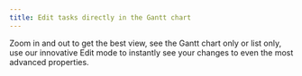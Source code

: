 ```yaml
---
title: Edit tasks directly in the Gantt chart
---
```

Zoom in and out to get the best view, see the Gantt chart only or list only, use our innovative Edit mode to instantly see your changes to even the most advanced properties.
